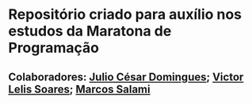 # Repositório criado para auxílio nos estudos da Maratona de Programação
## Colaboradores: [Julio César Domingues](https://github.com/JuliocesarDS); [Victor Lelis Soares](https://github.com/victorlelissoares); [Marcos Salami](https://github.com/marcossalami)
 
